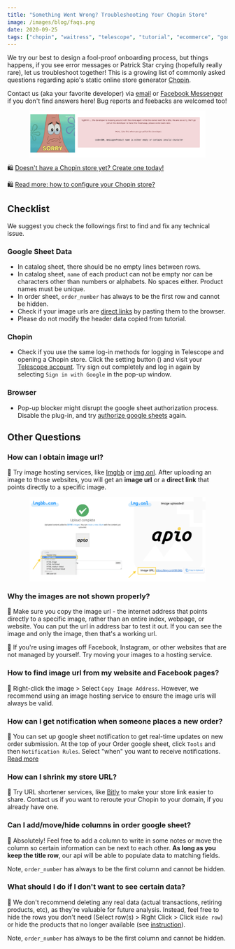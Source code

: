 ```yaml
---
title: "Something Went Wrong? Troubleshooting Your Chopin Store"
image: /images/blog/faqs.png
date: 2020-09-25
tags: ["chopin", "waitress", "telescope", "tutorial", "ecommerce", "google-sheet", "google", "website", "documentation"]
---
```


We try our best to design a fool-proof onboarding process, but things happens, if you see error messages or Patrick Star crying (hopefully really rare), let us troubleshoot together! This is a growing list of commonly asked questions regarding apio\'s static online store generator [Chopin](https://telescope.apiobuild.com/app/chopin).

Contact us (aka your favorite developer) via <a href="mailto:apiobuild@gmail.com">email</a> or [Facebook Messenger](https://m.me/apiobuild) if you don't find answers here! Bug reports and feebacks are welcomed too!

<img src="/images/blog/chopin-error.png" class="post-img">

🛍️ [Doesn\'t have a Chopin store yet? Create one today!](https://apiobuild.com/blog/how-to-create-web-store-with-apio/)

🛍️ [Read more: how to configure your Chopin store?](https://apiobuild.com/blog/how-to-configure-chopin-store/)

## Checklist

We suggest you check the followings first to find and fix any technical issue.

### Google Sheet Data

- In catalog sheet, there should be no empty lines between rows.
- In catalog sheet, `name` of each product can not be empty nor can be characters other than numbers or alphabets. No spaces either. Product names must be unique.
- In order sheet, `order_number` has always to be the first row and cannot be hidden.
- Check if your image urls are [direct links](#why-the-images-are-not-shown-properly) by pasting them to the browser.
- Please do not modify the header data copied from tutorial.

### Chopin

- Check if you use the same log-in methods for logging in Telescope and opening a Chopin store. Click the setting button (<i class="fas fa-cog"></i>) and visit your [Telescope account](https://telescope.apiobuild.com/settings). Try sign out completely and log in again by selecting `Sign in with Google` in the pop-up window.

### Browser

- Pop-up blocker might disrupt the google sheet authorization process. Disable the plug-in, and try [authorize google sheets](https://apiobuild.com/blog/how-to-create-web-store-with-apio/#step-2-add-catalog-google-sheet) again.


## Other Questions

### How can I obtain image url?

🙋 Try image hosting services, like [Imgbb](https://imgbb.com/) or [img.onl](https://img.onl/). After uploading an image to those websites, you will get an **image url** or a **direct link** that points directly to a specific image.

<img src="/images/blog/faq-image-link.png" class="post-img">

### Why the images are not shown properly?

🙋 Make sure you copy the image url - the internet address that points directly to a specific image, rather than an entire index, webpage, or website. You can put the url in address bar to test it out. If you can see the image and only the image, then that's a working url.

🙋 If you're using images off Facebook, Instagram, or other websites that are not managed by yourself. Try moving your images to a hosting service.

### How to find image url from my website and Facebook pages?

🙋 Right-click the image > Select `Copy Image Address`. However, we recommend using an image hosting service to ensure the image urls will always be valid.

### How can I get notification when someone places a new order?

🙋 You can set up google sheet notification to get real-time updates on new order submission. At the top of your Order google sheet, click `Tools` and then `Notification Rules`. Select "when" you want to receive notifications. [Read more](https://support.google.com/docs/answer/91588?co=GENIE.Platform%3DDesktop&hl=en)

### How can I shrink my store URL?

🙋 Try URL shortener services, like [Bitly](https://bitly.com/)  to make your store link easier to share. Contact us if you want to reroute your Chopin to your domain, if you already have one.

### Can I add/move/hide columns in order google sheet?

🙋 Absolutely! Feel free to add a column to write in some notes or move the column so certain information can be next to each other. **As long as you keep the title row**, our api will be able to populate data to matching fields. 

Note, `order_number` has always to be the first column and cannot be hidden.

### What should I do if I don't want to see certain data?

🙋 We don't recommend deleting any real data (actual transactions, retiring products, etc), as they're valuable for future analysis. Instead, feel free to hide the rows you don't need (Select row(s) > Right Click > Click `Hide row`) or hide the products that no longer available (see [instruction](https://apiobuild.com/blog/how-to-configure-chopin-store/#update-catalog-sheet)). 

Note, `order_number` has always to be the first column and cannot be hidden.

<style>
.post-img {
    display: block;
    margin-left: auto;
    margin-right: auto;
    max-width: 80%;
}
</style>
